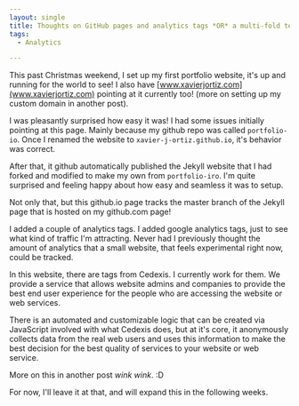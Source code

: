 ```yaml
---
layout: single
title: Thoughts on GitHub pages and analytics tags *OR* a multi-fold teaser for other future posts!
tags:
  - Analytics

---
```


This past Christmas weekend, I set up my first portfolio website, it's up and running for the world to see! I also have [www.xavierjortiz.com](www.xavierjortiz.com) pointing at it currently too! (more on setting up my custom domain in another post).

I was pleasantly surprised how easy it was! I had some issues initially pointing at this page. Mainly because my github repo was called `portfolio-io`. Once I renamed the website to `xavier-j-ortiz.github.io`, it's behavior was correct.

After that, it github automatically published the Jekyll website that I had forked and modified to make my own from `portfolio-iro`. I'm quite surprised and feeling happy about how easy and seamless it was to setup.

Not only that, but this github.io page tracks the master branch of the Jekyll page that is hosted on my github.com page!

I added a couple of analytics tags. I added google analytics tags, just to see what kind of traffic I'm attracting. Never had I previously thought the amount of analytics that a small website, that feels experimental right now, could be tracked.

In this website, there are tags from Cedexis. I currently work for them. We provide a service that allows website admins and companies to provide the best end user experience for the people who are accessing the website or web services.

There is an automated and customizable logic that can be created via JavaScript involved with what Cedexis does, but at it's core, it anonymously collects data from the real web users and uses this information to make the best decision for the best quality of services to your website or web service.

More on this in another post *wink* *wink*. :D

For now, I'll leave it at that, and will expand this in the following weeks.

